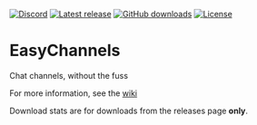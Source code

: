 [![Discord](https://discord.com/api/guilds/830198696204566607/widget.png)](https://discord.gg/BCVHCzd77R)
[![Latest release](https://img.shields.io/github/release/Dinty1/EasyChannels.svg)](https://github.com/Dinty1/EasyChannels/releases/latest)
[![GitHub downloads](https://img.shields.io/github/downloads/Dinty1/EasyChannels/total.svg)](https://github.com/Dinty1/EasyChannels/releases/latest)
[![License](https://img.shields.io/github/license/Dinty1/EasyChannels.svg)](https://github.com/Dinty1/EasyChannels/blob/master/LICENSE)


# EasyChannels
Chat channels, without the fuss

For more information, see the [wiki](https://github.com/Dinty1/EasyChannels/wiki)

Download stats are for downloads from the releases page **only**.
